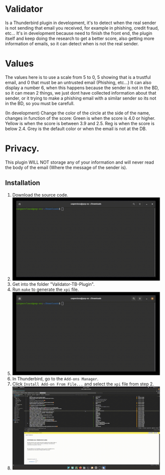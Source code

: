 # Validator

Is a Thunderbird plugin in development, it's to detect when the real sender is not sending that email you received, for example in phishing, credit fraud, etc… It's in development because need to finish the front end, the plugin itself and keep doing the research to get a better score, also getting more information of emails, so it can detect when is not the real sender.

# Values
The values here is to use a scale from 5 to 0, 5 showing that is a trustful email, and 0 that must be an untrusted email (Phishing, etc...)
It can also display a number 6, when this happens because the sender is not in the BD, so it can mean 2 things, we just dont have collected information about that sender, or it trying to make a phishing email with a similar sender so its not in the BD, so you must be carefull.

(In development)
Change the color of the circle at the side of the name, changes in function of the score:
Green is when the score is 4.0 or higher.
Yellow is when the score is between 3.9 and 2.5.
Reg is when the score is below 2.4.
Grey is the default color or when the email is not at the DB.

# Privacy.
This plugin WILL NOT storage any of your information and will never read the body of the email (Where the message of the sender is).

## Installation

1. Download the source code.
2. ![](https://github.com/CasperClous/Validator-TB-Plugin/blob/main/clone.gif)
3. Get into the folder "Validator-TB-Plugin".
4. Run `make` to generate the `xpi` file.
5. ![](https://github.com/CasperClous/Validator-TB-Plugin/blob/main/XPI.gif)
6. In Thunderbird, go to the `Add-ons Manager`.
7. Click `Install Add-on From File...` and select the `xpi` file from step 2.
8. ![](https://github.com/CasperClous/Validator-TB-Plugin/blob/main/PlugInstal.gif)
